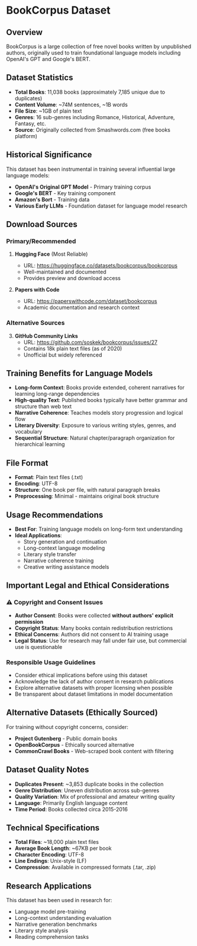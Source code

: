 # BookCorpus Dataset

## Overview
BookCorpus is a large collection of free novel books written by unpublished authors, originally used to train foundational language models including OpenAI's GPT and Google's BERT.

## Dataset Statistics
- **Total Books**: 11,038 books (approximately 7,185 unique due to duplicates)
- **Content Volume**: ~74M sentences, ~1B words
- **File Size**: ~1GB of plain text
- **Genres**: 16 sub-genres including Romance, Historical, Adventure, Fantasy, etc.
- **Source**: Originally collected from Smashwords.com (free books platform)

## Historical Significance
This dataset has been instrumental in training several influential large language models:
- **OpenAI's Original GPT Model** - Primary training corpus
- **Google's BERT** - Key training component  
- **Amazon's Bort** - Training data
- **Various Early LLMs** - Foundation dataset for language model research

## Download Sources

### Primary/Recommended
1. **Hugging Face** (Most Reliable)
   - URL: https://huggingface.co/datasets/bookcorpus/bookcorpus
   - Well-maintained and documented
   - Provides preview and download access

2. **Papers with Code**
   - URL: https://paperswithcode.com/dataset/bookcorpus
   - Academic documentation and research context

### Alternative Sources
3. **GitHub Community Links**
   - URL: https://github.com/soskek/bookcorpus/issues/27
   - Contains 18k plain text files (as of 2020)
   - Unofficial but widely referenced

## Training Benefits for Language Models
- **Long-form Context**: Books provide extended, coherent narratives for learning long-range dependencies
- **High-quality Text**: Published books typically have better grammar and structure than web text
- **Narrative Coherence**: Teaches models story progression and logical flow
- **Literary Diversity**: Exposure to various writing styles, genres, and vocabulary
- **Sequential Structure**: Natural chapter/paragraph organization for hierarchical learning

## File Format
- **Format**: Plain text files (.txt)
- **Encoding**: UTF-8
- **Structure**: One book per file, with natural paragraph breaks
- **Preprocessing**: Minimal - maintains original book structure

## Usage Recommendations
- **Best For**: Training language models on long-form text understanding
- **Ideal Applications**: 
  - Story generation and continuation
  - Long-context language modeling
  - Literary style transfer
  - Narrative coherence training
  - Creative writing assistance models

## Important Legal and Ethical Considerations

### ⚠️ Copyright and Consent Issues
- **Author Consent**: Books were collected **without authors' explicit permission**
- **Copyright Status**: Many books contain redistribution restrictions
- **Ethical Concerns**: Authors did not consent to AI training usage
- **Legal Status**: Use for research may fall under fair use, but commercial use is questionable

### Responsible Usage Guidelines
- Consider ethical implications before using this dataset
- Acknowledge the lack of author consent in research publications
- Explore alternative datasets with proper licensing when possible
- Be transparent about dataset limitations in model documentation

## Alternative Datasets (Ethically Sourced)
For training without copyright concerns, consider:
- **Project Gutenberg** - Public domain books
- **OpenBookCorpus** - Ethically sourced alternative
- **CommonCrawl Books** - Web-scraped book content with filtering

## Dataset Quality Notes
- **Duplicates Present**: ~3,853 duplicate books in the collection
- **Genre Distribution**: Uneven distribution across sub-genres
- **Quality Variation**: Mix of professional and amateur writing quality
- **Language**: Primarily English language content
- **Time Period**: Books collected circa 2015-2016

## Technical Specifications
- **Total Files**: ~18,000 plain text files
- **Average Book Length**: ~67KB per book
- **Character Encoding**: UTF-8
- **Line Endings**: Unix-style (LF)
- **Compression**: Available in compressed formats (.tar, .zip)

## Research Applications
This dataset has been used in research for:
- Language model pre-training
- Long-context understanding evaluation
- Narrative generation benchmarks
- Literary style analysis
- Reading comprehension tasks